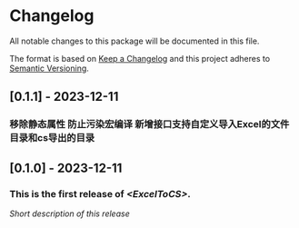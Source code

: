 # Changelog
All notable changes to this package will be documented in this file.

The format is based on [Keep a Changelog](http://keepachangelog.com/en/1.0.0/)
and this project adheres to [Semantic Versioning](http://semver.org/spec/v2.0.0.html).

## [0.1.1] - 2023-12-11

### 移除静态属性 防止污染宏编译 新增接口支持自定义导入Excel的文件目录和cs导出的目录

## [0.1.0] - 2023-12-11

### This is the first release of *\<ExcelToCS\>*.

*Short description of this release*
